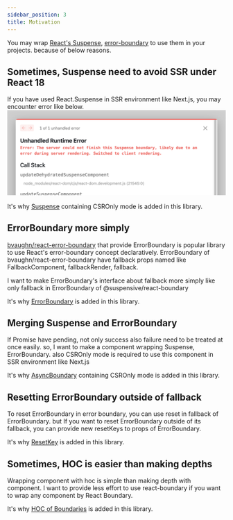 ```yaml
---
sidebar_position: 3
title: Motivation
---
```


You may wrap [React's Suspense](https://reactjs.org/docs/react-api.html#reactsuspense), [error-boundary](https://reactjs.org/docs/error-boundaries.html) to use them in your projects. because of below reasons.

## Sometimes, Suspense need to avoid SSR under React 18

If you have used React.Suspense in SSR environment like Next.js, you may encounter error like below.
![Example banner](./../../static/img/suspense-in-ssr-error.png)

It's why [Suspense](https://react-boundary.suspensive.org/docs/reference/Suspense) containing CSROnly mode is added in this library.

## ErrorBoundary more simply

[bvaughn/react-error-boundary](https://github.com/bvaughn/react-error-boundary) that provide ErrorBoundary is popular library to use React's error-boundary concept declaratively.
ErrorBoundary of bvaughn/react-error-boundary have fallback props named like FallbackComponent, fallbackRender, fallback.

I want to make ErrorBoundary's interface about fallback more simply like only fallback in ErrorBoundary of @suspensive/react-boundary

It's why [ErrorBoundary](https://react-boundary.suspensive.org/docs/reference/ErrorBoundary) is added in this library.

## Merging Suspense and ErrorBoundary

If Promise have pending, not only success also failure need to be treated at once easily.
so, I want to make a component wrapping Suspense, ErrorBoundary. also CSROnly mode is required to use this component in SSR environment like Next.js

It's why [AsyncBoundary](https://react-boundary.suspensive.org/docs/reference/AsyncBoundary) containing CSROnly mode is added in this library.

## Resetting ErrorBoundary outside of fallback

To reset ErrorBoundary in error boundary, you can use reset in fallback of ErrorBoundary.
but If you want to reset ErrorBoundary outside of its fallback, you can provide new resetKeys to props of ErrorBoundary.

It's why [ResetKey](https://react-boundary.suspensive.org/docs/reference/ResetKey) is added in this library.

## Sometimes, HOC is easier than making depths

Wrapping component with hoc is simple than making depth with component.
I want to provide less effort to use react-boundary if you want to wrap any component by React Boundary.

It's why [HOC of Boundaries](https://react-boundary.suspensive.org/docs/reference/hoc/withSuspense) is added in this library.
